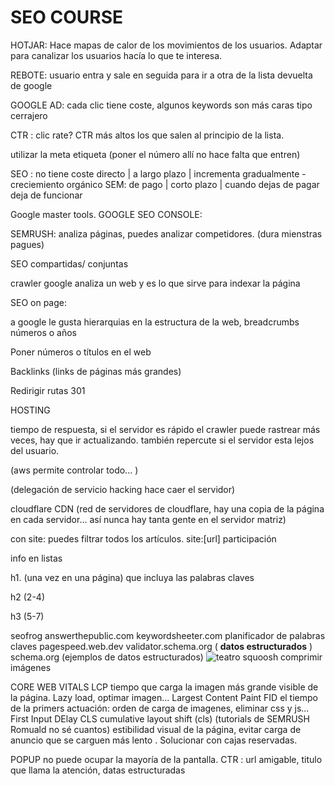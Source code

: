 
# SEO COURSE

HOTJAR: Hace mapas de calor de los movimientos de los usuarios. 
Adaptar para canalizar los usuarios hacía lo que te interesa.

REBOTE: usuario entra y sale en seguida para ir a otra de la lista devuelta de google

GOOGLE AD: cada clic tiene coste, algunos keywords son más caras tipo cerrajero

CTR : clic rate? CTR más altos los que salen al principio de la lista.

utilizar la meta etiqueta (poner el número allí no hace falta que entren)

SEO : no tiene coste directo | a largo plazo | incrementa gradualmente - creciemiento orgánico
SEM: de pago | corto plazo | cuando dejas de pagar deja de funcionar

Google master tools.
GOOGLE SEO CONSOLE:

SEMRUSH: analiza páginas, puedes analizar competidores. (dura mienstras pagues)

SEO compartidas/ conjuntas

crawler google analiza un web y es lo que sirve para indexar la página

SEO on page:

a google le gusta hierarquias en la estructura de la web, breadcrumbs 
números o años

Poner números o títulos en el web

Backlinks (links de páginas más grandes)

Redirigir rutas 301

HOSTING

tiempo de respuesta, si el servidor es rápido el crawler puede rastrear más veces, hay que ir actualizando.
también repercute si el servidor esta lejos del usuario. 

(aws permite controlar todo... )

(delegación de servicio hacking hace caer el servidor)

cloudflare CDN (red de servidores de cloudflare, hay una copia de la página en cada servidor... así nunca hay tanta gente en el servidor matriz)

<meta name="description" content="Lorem ipsum"/>

con site: puedes filtrar todos los artículos. site:[url] participación

info en listas 

h1. (una vez en una página) que incluya las palabras claves

h2 (2-4)

h3 (5-7)


seofrog
answerthepublic.com
keywordsheeter.com
planificador de palabras claves
pagespeed.web.dev
validator.schema.org ( **datos estructurados** )
schema.org (ejemplos de datos estructurados)
<img loading="lazy" alt="teatro">
squoosh comprimir imágenes

CORE WEB VITALS 
LCP  tiempo que carga la imagen más grande visible de la página. Lazy load, optimar imagen... Largest Content Paint
FID el tiempo de la primers actuación: orden de carga de imagenes, eliminar css y js... First Input DElay
CLS cumulative layout shift (cls)
(tutorials de SEMRUSH Romuald no sé cuantos) estibilidad visual de la página, evitar carga de anuncio que se carguen más lento . Solucionar con cajas reservadas.

POPUP no puede ocupar la mayoría de la pantalla.
CTR : url amigable, titulo que llama la atención, datas estructuradas




